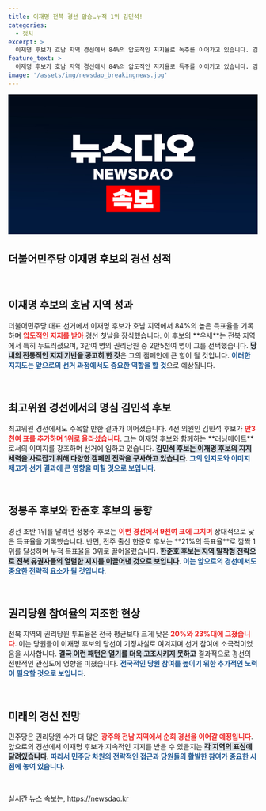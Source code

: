 ```yaml
---
title: 이재명 전북 경선 압승…누적 1위 김민석!
categories:
  - 정치
excerpt: >
  이재명 후보가 호남 지역 경선에서 84%의 압도적인 지지율로 독주를 이어가고 있습니다. 김민석 후보는 최고위원 경선에서 1위를 차지하며 그의 러닝메이트임을 강조하고 있습니다. 민주당의 미래가 어떻게 펼쳐질지, 그 결과가 주목됩니다!
feature_text: >
  이재명 후보가 호남 지역 경선에서 84%의 압도적인 지지율로 독주를 이어가고 있습니다. 김민석 후보는 최고위원 경선에서 1위를 차지하며 그의 러닝메이트임을 강조하고 있습니다. 민주당의 미래가 어떻게 펼쳐질지, 그 결과가 주목됩니다!
image: '/assets/img/newsdao_breakingnews.jpg'
---
```


<p><img src="/assets/img/newsdao_breakingnews.jpg" alt="pcversion 속보" /></p>

<h2 data-ke-size="size26">더불어민주당 이재명 후보의 경선 성적</h2>

<p data-ke-size="size16">&nbsp;</p>

<h2 data-ke-size="size26">이재명 후보의 호남 지역 성과</h2>

<p data-ke-size="size16">더불어민주당 대표 선거에서 이재명 후보가 호남 지역에서 84%의 높은 득표율을 기록하며 <b><span style="color: #ee2323;">압도적인 지지를 받아</span></b> 경선 첫날을 장식했습니다. 이 후보의 **우세**는 전북 지역에서 특히 두드러졌으며, 3만여 명의 권리당원 중 2만5천여 명이 그를 선택했습니다. <b><span style="background-color: #21538527;">당 내의 전통적인 지지 기반을 공고히 한 것</span></b>은 그의 캠페인에 큰 힘이 될 것입니다. <b><span style="color: #1a5490;">이러한 지지도는 앞으로의 선거 과정에서도 중요한 역할을 할 것</span></b>으로 예상됩니다.</p>

<p data-ke-size="size16">&nbsp;</p>

<h2 data-ke-size="size26">최고위원 경선에서의 명심 김민석 후보</h2>

<p data-ke-size="size16">최고위원 경선에서도 주목할 만한 결과가 이어졌습니다. 4선 의원인 김민석 후보가 <b><span style="color: #ee2323;">만3천여 표를 추가하며 1위로 올라섰습니다</span></b>. 그는 이재명 후보와 함께하는 **러닝메이트**로서의 이미지를 강조하며 선거에 임하고 있습니다. <b><span style="background-color: #21538527;">김민석 후보는 이재명 후보의 지지 세력을 사로잡기 위해 다양한 캠페인 전략을 구사하고 있습니다</span></b>. <b><span style="color: #1a5490;">그의 인지도와 이미지 제고가 선거 결과에 큰 영향을 미칠 것으로 보입니다</span></b>.</p>

<p data-ke-size="size16">&nbsp;</p>

<h2 data-ke-size="size26">정봉주 후보와 한준호 후보의 동향</h2>

<p data-ke-size="size16">경선 초반 1위를 달리던 정봉주 후보는 <b><span style="color: #ee2323;">이번 경선에서 9천여 표에 그치며</span></b> 상대적으로 낮은 득표율을 기록했습니다. 반면, 전주 출신 한준호 후보는 **21%의 득표율**로 깜짝 1위를 달성하며 누적 득표율을 3위로 끌어올렸습니다. <b><span style="background-color: #21538527;">한준호 후보는 지역 밀착형 전략으로 전북 유권자들의 열렬한 지지를 이끌어낸 것으로 보입니다</span></b>. <b><span style="color: #1a5490;">이는 앞으로의 경선에서도 중요한 전략적 요소가 될 것입니다</span></b>.</p>

<p data-ke-size="size16">&nbsp;</p>

<h2 data-ke-size="size26">권리당원 참여율의 저조한 현상</h2>

<p data-ke-size="size16">전북 지역의 권리당원 투표율은 전국 평균보다 크게 낮은 <b><span style="color: #ee2323;">20%와 23%대에 그쳤습니다</span></b>. 이는 당원들이 이재명 후보의 당선이 기정사실로 여겨지며 선거 참여에 소극적이었음을 시사합니다. <b><span style="background-color: #21538527;">결국 이런 패턴은 열기를 더욱 고조시키지 못하고</span></b> 결과적으로 경선의 전반적인 관심도에 영향을 미쳤습니다. <b><span style="color: #1a5490;">전국적인 당원 참여를 높이기 위한 추가적인 노력이 필요할 것으로 보입니다</span></b>.</p>

<p data-ke-size="size16">&nbsp;</p>

<h2 data-ke-size="size26">미래의 경선 전망</h2>

<p data-ke-size="size16">민주당은 권리당원 수가 더 많은 <b><span style="color: #ee2323;">광주와 전남 지역에서 순회 경선을 이어갈 예정입니다</span></b>. 앞으로의 경선에서 이재명 후보가 지속적인 지지를 받을 수 있을지는 <b><span style="background-color: #21538527;">각 지역의 표심에 달려있습니다</span></b>. <b><span style="color: #1a5490;">따라서 민주당 차원의 전략적인 접근과 당원들의 활발한 참여가 중요한 시점에 놓여 있습니다</span></b>.</p>

<p data-ke-size="size16">&nbsp;</p>
실시간 뉴스 속보는, <a href="https://newsdao.kr" rel="dofollow">https://newsdao.kr</a>


